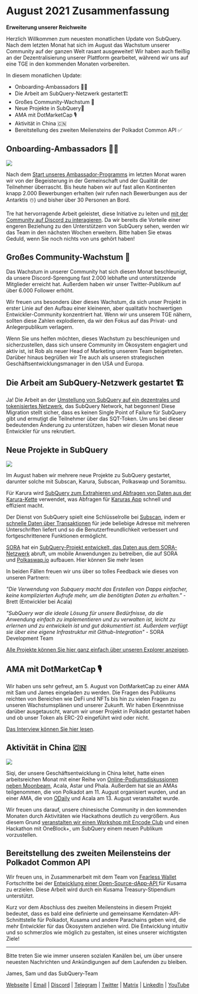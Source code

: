 # August 2021 Zusammenfassung

**Erweiterung unserer Reichweite**

Herzlich Willkommen zum neuesten monatlichen Update von SubQuery. Nach dem letzten Monat hat sich im August das Wachstum unserer Community auf der ganzen Welt rasant ausgeweitet! Wir haben auch fleißig an der Dezentralisierung unserer Plattform gearbeitet, während wir uns auf eine TGE in den kommenden Monaten vorbereiten.

In diesem monatlichen Update:

- Onboarding-Ambassadors 👩‍💼
- Die Arbeit am SubQuery-Netzwerk gestartet🏗
- Großes Community-Wachstum 🚀
- Neue Projekte in SubQuery🤝
- AMA mit DotMarketCap 🎙
- Aktivität in China 🇨🇳
- Bereitstellung des zweiten Meilensteins der Polkadot Common API ✅

## Onboarding-Ambassadors 👩‍💼

![](https://miro.medium.com/max/1400/0*_nOcsPjhQxta_FPH)

Nach dem [Start unseres Ambassador-Programms](../blogs/20210713-Introducing-the-SubQuery-Ambassador-Program.md) im letzten Monat waren wir von der Begeisterung in der Gemeinschaft und der Qualität der Teilnehmer überrascht. Bis heute haben wir auf fast allen Kontinenten knapp 2.000 Bewerbungen erhalten (wir rufen nach Bewerbungen aus der Antarktis ☃️) und bisher über 30 Personen an Bord.

Tre hat hervorragende Arbeit geleistet, diese Initiative zu leiten und [mit der Community auf Discord zu interagieren](https://discord.com/invite/78zg8aBSMG). Da wir bereits die Vorteile einer engeren Beziehung zu den Unterstützern von SubQuery sehen, werden wir das Team in den nächsten Wochen erweitern. Bitte haben Sie etwas Geduld, wenn Sie noch nichts von uns gehört haben!

## Großes Community-Wachstum 🚀

Das Wachstum in unserer Community hat sich diesen Monat beschleunigt, da unsere Discord-Sprengung fast 2.000 lebhafte und unterstützende Mitglieder erreicht hat. Außerdem haben wir unser Twitter-Publikum auf über 6.000 Follower erhöht.

Wir freuen uns besonders über dieses Wachstum, da sich unser Projekt in erster Linie auf den Aufbau einer kleineren, aber qualitativ hochwertigen Entwickler-Community konzentriert hat. Wenn wir uns unserem TGE nähern, sollten diese Zahlen explodieren, da wir den Fokus auf das Privat- und Anlegerpublikum verlagern.

Wenn Sie uns helfen möchten, dieses Wachstum zu beschleunigen und sicherzustellen, dass sich unsere Community im Ökosystem engagiert und aktiv ist, ist Rob als neuer Head of Marketing unserem Team beigetreten. Darüber hinaus begrüßen wir Tre auch als unseren strategischen Geschäftsentwicklungsmanager in den USA und Europa.

## Die Arbeit am SubQuery-Netzwerk gestartet 🏗

Ja! Die Arbeit an der [Umstellung von SubQuery auf ein dezentrales und tokenisiertes Netzwerk](../blogs/20210614-Introducing-SubQuery-Network-The-Next-Big-Step-Towards-our-Decentralised-Future.md), das SubQuery Network, hat begonnen! Diese Migration stellt sicher, dass es keinen Single Point of Failure für SubQuery gibt und ermutigt die Teilnehmer über das SQT-Token. Um uns bei dieser bedeutenden Änderung zu unterstützen, haben wir diesen Monat neue Entwickler für uns rekrutiert.

## Neue Projekte in SubQuery

![](https://miro.medium.com/max/4800/1*yUruZPSKP_0BA6mA72P8xg.gif)

Im August haben wir mehrere neue Projekte zu SubQuery gestartet, darunter solche mit Subscan, Karura, Subscan, Polkaswap und Soramitsu.

Für Karura wird [SubQuery zum Extrahieren und Abfragen von Daten aus der Karura-Kette](../customer_announcements/20210819-Karura-Integrates-with-SubQuery-to-Aggregate-and-Serve-DeFi-Data-to-Kusama-Builders.md) verwendet, was Abfragen für [Karuras App](https://apps.karura.network/) schnell und effizient macht.

Der Dienst von SubQuery spielt eine Schlüsselrolle bei [Subscan](https://www.subscan.io/), indem er [schnelle Daten über Transaktionen](../customer_announcements/20210901-Subscans-Multi-Signature-Tool.md) für jede beliebige Adresse mit mehreren Unterschriften liefert und so die Benutzerfreundlichkeit verbessert und fortgeschrittenere Funktionen ermöglicht.

[SORA](https://sora.org/) hat ein [SubQuery-Projekt entwickelt, das Daten aus dem SORA-Netzwerk](../customer_announcements/20210825-SORA-Integrates-SubQuery-to-Provide-Data-to-the-SORA-Network.md) abruft, um mobile Anwendungen zu betreiben, die auf SORA und [Polkaswap.io](http://polkaswap.io/) aufbauen. Hier können Sie mehr lesen

In beiden Fällen freuen wir uns über so tolles Feedback wie dieses von unseren Partnern:

*"Die Verwendung von Subquery macht das Erstellen von Dapps einfacher, keine komplizierten Aufrufe mehr, um die benötigten Daten zu erhalten."* - Brett (Entwickler bei Acala)

_"SubQuery war die ideale Lösung für unsere Bedürfnisse, da die Anwendung einfach zu implementieren und zu verwalten ist, leicht zu erlernen und zu entwickeln ist und gut dokumentiert ist. Außerdem verfügt sie über eine eigene Infrastruktur mit Github-Integration"_ - SORA Development Team

[Alle Projekte können Sie hier ganz einfach über unseren Explorer anzeigen](https://explorer.subquery.network/).

## AMA mit DotMarketCap 🎙

Wir haben uns sehr gefreut, am 5. August von DotMarketCap zu einer AMA mit Sam und James eingeladen zu werden. Die Fragen des Publikums reichten von Bereichen wie DeFi und NFTs bis hin zu vielen Fragen zu unseren Wachstumsplänen und unserer Zukunft. Wir haben Erkenntnisse darüber ausgetauscht, warum wir unser Projekt in Polkadot gestartet haben und ob unser Token als ERC-20 eingeführt wird oder nicht.

[Das Interview können Sie hier lesen](https://dotmarketcap.com/blog-detail/288/ama30-recap-polkawarriors-x-subquery).

## Aktivität in China 🇨🇳

![](https://miro.medium.com/max/1400/0*A5oqsryFRbGX0MDx)

Siqi, der unsere Geschäftsentwicklung in China leitet, hatte einen arbeitsreichen Monat mit einer Reihe von [Online-Podiumsdiskussionen neben Moonbeam](https://twitter.com/SubQueryNetwork/status/1425293137103122432/photo/1), Acala, Astar und Phala. Außerdem hat sie an AMAs teilgenommen, die von Polkadot am 11. August organisiert wurden, und an einer AMA, die von [ODaily](http://www.odaily.com/) und Acala am 13. August veranstaltet wurde.

Wir freuen uns darauf, unsere chinesische Community in den kommenden Monaten durch Aktivitäten wie Hackathons deutlich zu vergrößern. Aus diesem Grund [veranstalten wir einen Workshop mit Encode Club](https://www.eventbrite.co.uk/e/polkadot-hackathon-subquery-workshop-tickets-167321106935?aff=ebdsoporgprofile) und einen Hackathon mit OneBlock+, um SubQuery einem neuen Publikum vorzustellen.

## Bereitstellung des zweiten Meilensteins der Polkadot Common API

Wir freuen uns, in Zusammenarbeit mit dem Team von [Fearless Wallet](https://fearlesswallet.io/) Fortschritte bei der [Entwicklung einer Open-Source-dApp-API ](https://docs.google.com/document/d/13L8HBwB6VB-n2g274FFFJKORYPJsq744C6H8iEDQ0-0/edit)für Kusama zu erzielen. Diese Arbeit wird durch ein Kusama Treasury-Stipendium unterstützt.

Kurz vor dem Abschluss des zweiten Meilensteins in diesem Projekt bedeutet, dass es bald eine definierte und gemeinsame Kerndaten-API-Schnittstelle für Polkadot, Kusama und andere Parachains geben wird, die mehr Entwickler für das Ökosystem anziehen wird. Die Entwicklung intuitiv und so schmerzlos wie möglich zu gestalten, ist eines unserer wichtigsten Ziele!

---

Bitte treten Sie wie immer unseren sozialen Kanälen bei, um über unsere neuesten Nachrichten und Ankündigungen auf dem Laufenden zu bleiben.

James, Sam und das SubQuery-Team

[Webseite](https://subquery.network/) | [Email](mailto:hello@subquery.network) | [Discord](https://discord.com/invite/78zg8aBSMG) | [Telegram](https://t.me/subquerynetwork) | [Twitter](https://twitter.com/subquerynetwork) | [Matrix](https://matrix.to/#/#subquery:matrix.org) | [LinkedIn](https://www.linkedin.com/company/subquery) | [YouTube](https://www.youtube.com/channel/UCi1a6NUUjegcLHDFLr7CqLw)
